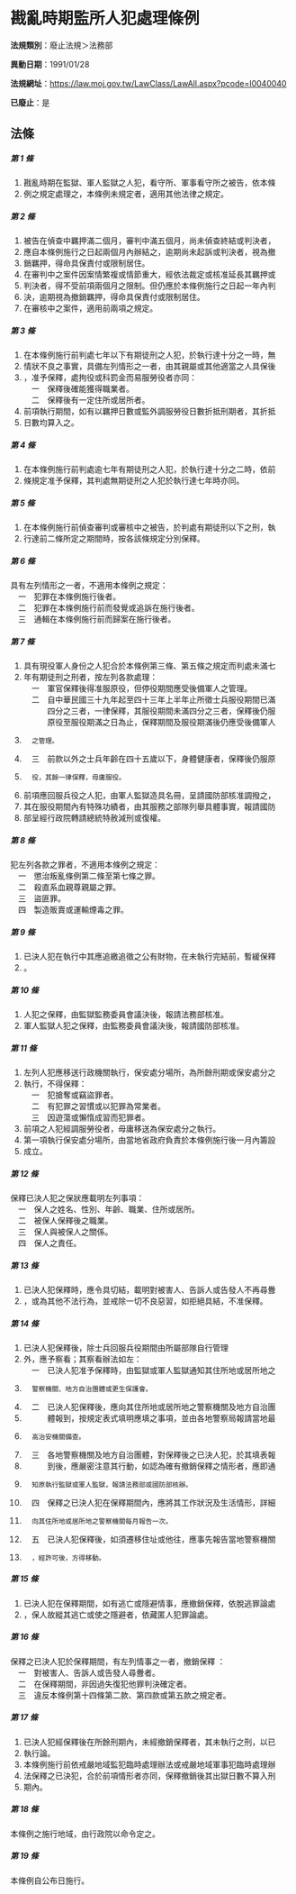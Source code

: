 # 戡亂時期監所人犯處理條例

**法規類別**：廢止法規＞法務部

**異動日期**：1991/01/28  

**法規網址**：https://law.moj.gov.tw/LawClass/LawAll.aspx?pcode=I0040040

**已廢止**：是



## 法條
##### 第 1 條
1. 戡亂時期在監獄、軍人監獄之人犯，看守所、軍事看守所之被告，依本條
1. 例之規定處理之，本條例未規定者，適用其他法律之規定。

##### 第 2 條
1. 被告在偵查中羈押滿二個月，審判中滿五個月，尚未偵查終結或判決者，
1. 應自本條例施行之日起兩個月內辦結之，逾期尚未起訴或判決者，視為撤
1. 銷羈押，得命具保責付或限制居住。
1. 在審判中之案件因案情繁複或情節重大，經依法裁定或核准延長其羈押或
1. 判決者，得不受前項兩個月之限制。但仍應於本條例施行之日起一年內判
1. 決，逾期視為撤銷羈押，得命具保責付或限制居住。
1. 在審核中之案件，適用前兩項之規定。

##### 第 3 條
1. 在本條例施行前判處七年以下有期徒刑之人犯，於執行達十分之一時，無
1. 情狀不良之事實，具備左列情形之一者，由其親屬或其他適當之人具保後
1. ，准予保釋，處拘役或科罰金而易服勞役者亦同：  
　一　保釋後確能獲得職業者。  
　二　保釋後有一定住所或居所者。
1. 前項執行期間，如有以羈押日數或監外調服勞役日數折抵刑期者，其折抵
1. 日數均算入之。

##### 第 4 條
1. 在本條例施行前判處逾七年有期徒刑之人犯，於執行達十分之二時，依前
1. 條規定准予保釋，其判處無期徒刑之人犯於執行達七年時亦同。

##### 第 5 條
1. 在本條例施行前偵查審判或審核中之被告，於判處有期徒刑以下之刑，執
1. 行達前二條所定之期間時，按各該條規定分別保釋。

##### 第 6 條
具有左列情形之一者，不適用本條例之規定：  
　一　犯罪在本條例施行後者。  
　二　犯罪在本條例施行前而發覺或追訴在施行後者。  
　三　通輯在本條例施行前而歸案在施行後者。

##### 第 7 條
1. 具有現役軍人身份之人犯合於本條例第三條、第五條之規定而判處未滿七
1. 年有期徒刑之刑者，按左列各款處理：  
　一　軍官保釋後得准服原役，但停役期間應受後備軍人之管理。  
　二　自中華民國三十九年起至四十三年上半年止所徵士兵服役期間已滿  
　　　四分之三者，一律保釋，其服役期間未滿四分之三者，保釋後仍服  
　　　原役至服役期滿之日為止，保釋期間及服役期滿後仍應受後備軍人
1.       之管理。
1. 　三　前款以外之士兵年齡在四十五歲以下，身體健康者，保釋後仍服原
1.       役，其餘一律保釋，毋庸服役。
1. 前項應回服兵役之人犯，由軍人監獄造具名冊，呈請國防部核准調撥之，
1. 其在服役期間內有特殊功績者，由其服務之部隊列舉具體事實，報請國防
1. 部呈經行政院轉請總統特赦減刑或復權。

##### 第 8 條
犯左列各款之罪者，不適用本條例之規定：  
　一　懲治叛亂條例第二條至第七條之罪。  
　二　殺直系血親尊親屬之罪。  
　三　盜匪罪。  
　四　製造販賣或運輸煙毒之罪。

##### 第 9 條
1. 已決人犯在執行中其應追繳追徵之公有財物，在未執行完結前，暫緩保釋
1. 。

##### 第 10 條
1. 人犯之保釋，由監獄監務委員會議決後，報請法務部核准。
1. 軍人監獄人犯之保釋，由監務委員會議決後，報請國防部核准。

##### 第 11 條
1. 左列人犯應移送行政機關執行，保安處分場所，為所餘刑期或保安處分之
1. 執行，不得保釋：  
　一　犯搶奪或竊盜罪者。  
　二　有犯罪之習慣或以犯罪為常業者。  
　三　因遊蕩或懶惰成習而犯罪者。
1. 前項之人犯經調服勞役者，毋庸移送為保安處分之執行。
1. 第一項執行保安處分場所，由當地省政府負責於本條例施行後一月內籌設
1. 成立。

##### 第 12 條
保釋已決人犯之保狀應載明左列事項：  
　一　保人之姓名、性別、年齡、職業、住所或居所。  
　二　被保人保釋後之職業。  
　三　保人與被保人之關係。  
　四　保人之責任。

##### 第 13 條
1. 已決人犯保釋時，應令具切結，載明對被害人、告訴人或告發人不再尋釁
1. ，或為其他不法行為，並戒除一切不良惡習，如拒絕具結，不准保釋。

##### 第 14 條
1. 已決人犯保釋後，除士兵回服兵役期間由所屬部隊自行管理
1. 外，應予察看；其察看辦法如左：  
　一　已決人犯准予保釋時，由監獄或軍人監獄通知其住所地或居所地之
1.       警察機關、地方自治團體或更生保護會。
1. 　二　已決人犯保釋後，應向其住所地或居所地之警察機關及地方自治團
1. 　　　體報到，按規定表式填明應填之事項，並由各地警察局報請當地最
1.       高治安機關備查。
1. 　三　各地警察機關及地方自治團體，對保釋後之已決人犯，於其填表報
1. 　　　到後，應嚴密注意其行動，如認為確有撤銷保釋之情形者，應即通
1.       知原執行監獄或軍人監獄，報請法務部或國防部核辦。
1. 　四　保釋之已決人犯在保釋期間內，應將其工作狀況及生活情形，詳細
1.       向其住所地或居所地之警察機關每月報告一次。
1. 　五　已決人犯保釋後，如須遷移住址或他往，應事先報告當地警察機關
1.       ，經許可後，方得移動。

##### 第 15 條
1. 已決人犯在保釋期間，如有逃亡或隱避情事，應撤銷保釋，依脫逃罪論處
1. ，保人故縱其逃亡或使之隱避者，依藏匿人犯罪論處。

##### 第 16 條
保釋之已決人犯於保釋期間，有左列情事之一者，撤銷保釋 ：  
　一　對被害人、告訴人或告發人尋釁者。  
　二　在保釋期間，非因過失復犯他罪判決確定者。  
　三　違反本條例第十四條第二款、第四款或第五款之規定者。

##### 第 17 條
1. 已決人犯經保釋後在所餘刑期內，未經撤銷保釋者，其未執行之刑，以已
1. 執行論。
1. 本條例施行前依戒嚴地域監犯臨時處理辦法或戒嚴地域軍事犯臨時處理辦
1. 法保釋之已決犯，合於前項情形者亦同，保釋撤銷後其出獄日數不算入刑
1. 期內。

##### 第 18 條
本條例之施行地域，由行政院以命令定之。

##### 第 19 條
本條例自公布日施行。


